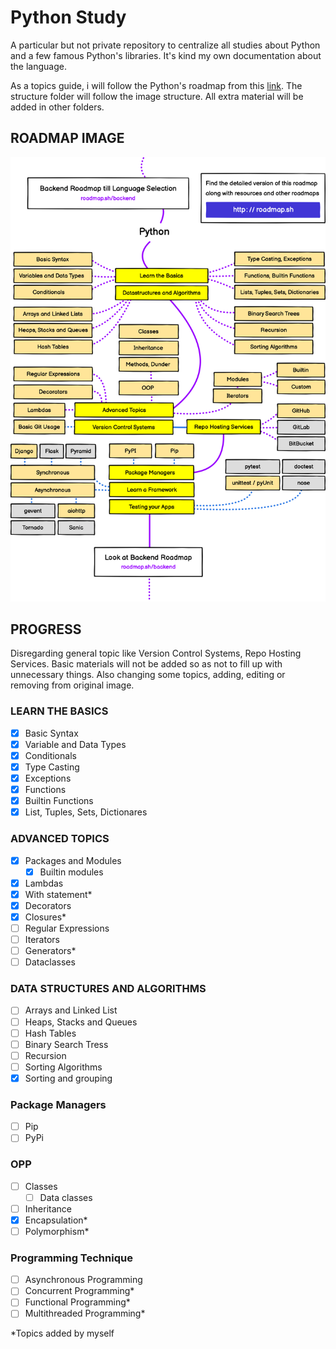 # Python Study

A particular but not private repository to centralize all studies about Python and a few famous Python's libraries. It's kind my own documentation about the language.

As a topics guide, i will follow the Python's roadmap from this [link](https://roadmap.sh/python). The structure folder will follow the image structure. All extra material will be added in other folders.

## ROADMAP IMAGE

![Python's roadmap image](https://github.com/RomeroGabriel/python-study/blob/main/python-roadmap.png "Python's roadmap image")

## PROGRESS

Disregarding general topic like Version Control Systems, Repo Hosting Services. Basic materials will not be added so as not to fill up with unnecessary things. Also changing some topics, adding, editing or removing from original image.

### LEARN THE BASICS

- [X] Basic Syntax
- [X] Variable and Data Types
- [X] Conditionals
- [X] Type Casting
- [X] Exceptions
- [X] Functions
- [X] Builtin Functions
- [X] List, Tuples, Sets, Dictionares

### ADVANCED TOPICS

- [X] Packages and Modules
  - [X] Builtin modules
- [X] Lambdas
- [X] With statement*
- [X] Decorators
- [X] Closures*
- [ ] Regular Expressions
- [ ] Iterators
- [ ] Generators*
- [ ] Dataclasses

### DATA STRUCTURES AND ALGORITHMS

- [ ] Arrays and Linked List
- [ ] Heaps, Stacks and Queues
- [ ] Hash Tables
- [ ] Binary Search Tress
- [ ] Recursion
- [ ] Sorting Algorithms
- [X] Sorting and grouping

### Package Managers

- [ ] Pip
- [ ] PyPi

### OPP

- [ ] Classes
  - [ ] Data classes
- [ ] Inheritance
- [X] Encapsulation*
- [ ] Polymorphism*

### Programming Technique

- [ ] Asynchronous Programming
- [ ] Concurrent Programming*
- [ ] Functional Programming*
- [ ] Multithreaded Programming*

*Topics added by myself
